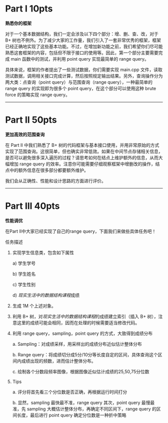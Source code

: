 # Part I 10pts

**熟悉你的框架**

对于一个基本数据结构，我们一定会涉及以下四个部分：增、删、查、改，对于 B+ 树也不例外。为了减少大家的工作量，我们引入了一套非常优秀的框架，框架已经正确地实现了这些基本功能。不过，在增加新功能之前，我们希望你们尽可能熟悉这套框架的内容，包括但不限于接口的使用等。因此，第一个部分主要需要完成 main 函数中的测试，并利用 point query 实现最简单的 range query。

具体来说，框架的作者提出了一些测试数据，你们需要实现 main.cpp 文件，读取测试数据，调用相关接口完成计算，然后按照规定输出结果。另外，查询操作分为两大类：点查询（point query）与范围查询（range query），一种最简单的 range query 的实现即为很多个 point query，在这个部分可以使用这种 brute force 的策略实现 range query。

___

# Part II 50pts

**更加高效的范围查询**

在 Part II 中我们熟悉了 B+ 树的代码框架与基本接口使用，并用非常原始的方式实现了范围查询。这很简单，但也确实非常低效。如果在中间节点存储相关信息，是否可以避免很多深入遍历的过程？请思考如何在结点上维护额外的信息，从而大幅增加 range query 的效率。注意你可能需要仔细观察框架中增删改的操作，结点中的额外信息在很多部分都要额外维护。

我们会从正确性、性能和设计思路的方面进行评价。

___

# Part III 40pts

**性能调优**

在Part II中大家已经实现了自己的range query，下面我们来做些具体任务吧！

任务描述

1. 实现学生信息类，包含如下属性

   a)    学生学号

   b)   学生姓名

   c)    学生性别

   d)   *现实生活中的数据结构课程*成绩

2. 生成 1M 个上述对象。

3. 利用 B+ 树，对*现实生活中的数据结构课程*的成绩建立索引（插入 B+ 树），注意这里的成绩可能会相同，因而在处理的时候需要适当修改代码。

4. 利用 range query，sampling，point query 的方式，大致得到成绩分布

   a. Sampling：对成绩采样，用采样出的成绩分布近似估计整体分布

   b. Range query：将成绩切分成5分/10分等长度自定的区间，具体查询这个区间内成绩出现的频数，进而估计整体分布。

   c. 绘制各个分数段频率图像，根据图像近似估计成绩的25,50,75分位数

5. Tips

   a. 评分将首先看三个分位数是否正确，再根据运行时间打分

   b. 显然，sampling 最快最不准，range query 其次，point query 最慢最准，先 sampling 大概估计整体分布，再确定不同区间下，range query 的区间长度，最后进行 point query 确定分位数是一种折中策略

 